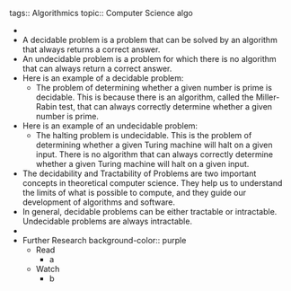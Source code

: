 tags:: Algorithmics
topic:: Computer Science
algo

-
- A decidable problem is a problem that can be solved by an algorithm that always returns a correct answer.
- An undecidable problem is a problem for which there is no algorithm that can always return a correct answer.
- Here is an example of a decidable problem:
	- The problem of determining whether a given number is prime is decidable. This is because there is an algorithm, called the Miller-Rabin test, that can always correctly determine whether a given number is prime.
- Here is an example of an undecidable problem:
	- The halting problem is undecidable. This is the problem of determining whether a given Turing machine will halt on a given input. There is no algorithm that can always correctly determine whether a given Turing machine will halt on a given input.
- The decidability and Tractability of Problems are two important concepts in theoretical computer science. They help us to understand the limits of what is possible to compute, and they guide our development of algorithms and software.
- In general, decidable problems can be either tractable or intractable. Undecidable problems are always intractable.
-
- Further Research
  background-color:: purple
	- Read
		- a
	- Watch
		- b